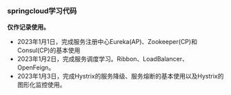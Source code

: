 ### springcloud学习代码
**仅作记录使用。**
- 2023年1月1日，完成服务注册中心Eureka(AP)、Zookeeper(CP)和Consul(CP)的基本使用
- 2023年1月2日，完成服务调度学习。Ribbon、LoadBalancer、OpenFeign。
- 2023年1月3日，完成Hystrix的服务降级、服务熔断的基本使用以及Hystrix的图形化监控使用。